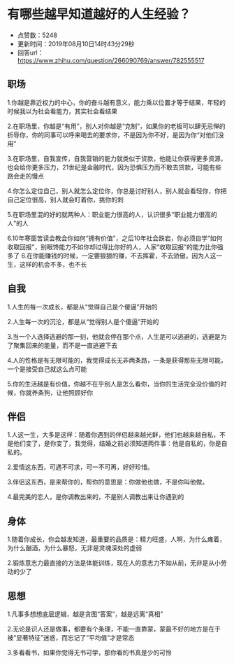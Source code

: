 # 有哪些越早知道越好的人生经验？
- 点赞数：5248
- 更新时间：2019年08月10日14时43分29秒
- 回答url：https://www.zhihu.com/question/266090769/answer/782555517
<body>
 <h2><b>职场</b></h2>
 <p data-pid="aN0r-ppo">1.你越是靠近权力的中心，你的奋斗越有意义，能力乘以位置才等于结果，年轻的时候我以为社会看能力，其实社会看结果</p>
 <p data-pid="zRdMJ6sP">2.在职场里，你越是“有用”，别人对你越是“克制”，如果你的老板可以肆无忌惮的折辱你，你的同事可以呼来喝去的要求你，不是因为你不好，是因为你“对他们没用”</p>
 <p data-pid="5DsoNczb">3.在职场里，自我宣传，自我营销的能力就类似于贷款，他能让你获得更多资源，也会给你更多压力，21世纪是金融时代，因为恐惧压力而不敢去贷款，可能有些路会走的慢点</p>
 <p data-pid="dPsutTF_">4.你怎么定位自己，别人就怎么定位你，你总是讨好别人，别人就会看轻你，你把自己定位很高，别人就会盯着你，挑你的刺</p>
 <p data-pid="UuvIT55-">5.在职场里混的好的就两种人：职业能力很高的人，认识很多“职业能力很高的人”的人</p>
 <p data-pid="1mfSQdnJ">6.10年寒窗苦读会教会你如何“拥有价值”，之后10年社会跌宕，你必须自学“如何收取回报”，别眼馋能力不如你却过得比你好的人，人家“收取回报”的能力比你强多了 6.在你能赚钱的时候，一定要狠狠的赚，不去挥霍，不去骄傲，因为人这一生，这样的机会不多，也不长</p>
 <h2><b>自我</b></h2>
 <p data-pid="uxGIb0yo">1.人生的每一次成长，都是从“觉得自己是个傻逼”开始的</p>
 <p data-pid="rKWVdMmQ">2.人生每一次的沉沦，都是从“觉得别人是个傻逼”开始的</p>
 <p data-pid="mBbh9FpD">3.当一个人选择逃避的那一刻，他就会停在那个点，人生是可以逃避的，逃避是为了聚集回来的能量，而不是一直逃避下去</p>
 <p data-pid="p6M9chP5">4.人的性格是有无限可能的，我觉得成长无非两条路，一条是获得那些无限可能，一个是接受自己就这么点可能</p>
 <p data-pid="1Hyv3pZK">5.你的生活越是有价值，你越不在乎别人是怎么看你，当你的生活完全没价值的时候，你就养条狗，让他照顾好你</p>
 <h2><b>伴侣</b></h2>
 <p data-pid="-ES2sf_6">1.人这一生，大多是这样：随着你遇到的伴侣越来越光鲜，他们也越来越自私，不是他们变了，是你变了，我觉得，结婚之前必须知道两件事：他是自私的，你是自私的。</p>
 <p data-pid="Gjx4RSdK">2.爱情这东西，可遇不可求，可一不可再，好好珍惜。</p>
 <p data-pid="SX2yReK_">3.伴侣这东西，是来帮你的，帮你的意思是：你做他也做，不是你叫他做。</p>
 <p data-pid="nQzXpVFP">4.最完美的恋人，是你调教出来的，不是别人调教出来让你遇到的</p>
 <h2><b>身体</b></h2>
 <p data-pid="mIgH6ZBg">1.随着你成长，你会越发知道，最重要的品质是：精力旺盛，人啊，为什么瘫着，为什么酗酒，为什么暴怒，无非是灵魂深处的虚弱</p>
 <p data-pid="F2Hp1U-9">2.锻炼意志力最直接的方法是体能训练，现在人的意志力不如从前，无非是从小劳动的少了</p>
 <h2><b>思想</b></h2>
 <p data-pid="qluS9Wft">1.凡事多想想底层逻辑，越是贪图“答案”，越是远离“真相”</p>
 <p data-pid="OT6cn_1T">2.无论是识人还是做事，都要有个条理，不能一直靠蒙，蒙最不好的地方是在于被“显著特征”迷惑，而忘记了“平均值”才是常态</p>
 <p data-pid="Fx6BV_JD">3.多看看书，如果你觉得无书可学，那你看的书真是少的可怜</p>
 <p></p>
 <p></p>
</body>